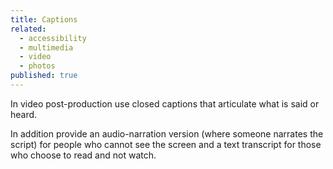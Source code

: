 ```yaml
---
title: Captions
related:
  - accessibility
  - multimedia
  - video
  - photos
published: true
---
```


In video post-production use closed captions that articulate what is said or heard.

In addition provide an audio-narration version (where someone narrates the script) for people who cannot see the screen and a text transcript for those who choose to read and not watch.
